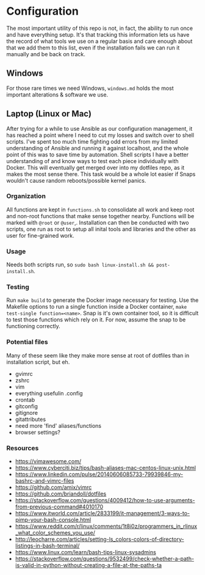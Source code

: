 # Configuration

The most important utility of this repo is not, in fact, the ability to run once and have everything setup.
It's that tracking this information lets us have the record of what tools we use on a regular basis and
care enough about that we add them to this list, even if the installation fails we can run it manually and be
back on track.

## Windows

For those rare times we need Windows, `windows.md` holds the most important alterations & software we use.

## Laptop (Linux or Mac)

After trying for a while to use Ansible as our configuration management, it has reached a point
where I need to cut my losses and switch over to shell scripts. I've spent too much time fighting
odd errors from my limited understanding of Ansible and running it against localhost, and the whole
point of this was to save time by automation. Shell scripts I have a better understanding of and
know ways to test each piece individually with Docker. This will eventually get merged over into
my dotfiles repo, as it makes the most sense there. This task would be a whole lot easier if Snaps wouldn't cause random reboots/possible kernel panics.

### Organization

All functions are kept in `functions.sh` to consolidate all work and keep root and non-root functions that
make sense together nearby. Functions will be marked with `@root` or `@user`,. Installation can then be conducted
with two scripts, one run as root to setup all inital tools and libraries and the other as user for fine-grained work.

### Usage

Needs both scripts run, so `sudo bash linux-install.sh && post-install.sh`.

### Testing

Run `make build` to generate the Docker image necessary for testing.
Use the Makefile options to run a single function inside a Docker container, `make test-single function=<name>`. Snap is it's own container tool, so it is difficult to test those functions which rely on it. For now, assume the snap to be functioning correctly.


### Potential files

Many of these seem like they make more sense at root of dotfiles than in installation script, but eh.
- gvimrc  
- zshrc  
- vim  
- everything usefulin .config  
- crontab  
- gitconfig  
- gitignore  
- gitattributes  
- need more 'find' aliases/functions
- browser settings?

### Resources

- https://vimawesome.com/
- https://www.cyberciti.biz/tips/bash-aliases-mac-centos-linux-unix.html
- https://www.linkedin.com/pulse/20140606085733-79939846-my-bashrc-and-vimrc-files
- https://github.com/amix/vimrc
- https://github.com/briandoll/dotfiles
- https://stackoverflow.com/questions/4009412/how-to-use-arguments-from-previous-command#4010170
- https://www.itworld.com/article/2833199/it-management/3-ways-to-pimp-your-bash-console.html
- https://www.reddit.com/r/linux/comments/1t8i0z/programmers_in_rlinux_what_color_schemes_you_use/
- http://leocharre.com/articles/setting-ls_colors-colors-of-directory-listings-in-bash-terminal/
- https://www.linux.com/learn/bash-tips-linux-sysadmins
- https://stackoverflow.com/questions/9532499/check-whether-a-path-is-valid-in-python-without-creating-a-file-at-the-paths-ta
